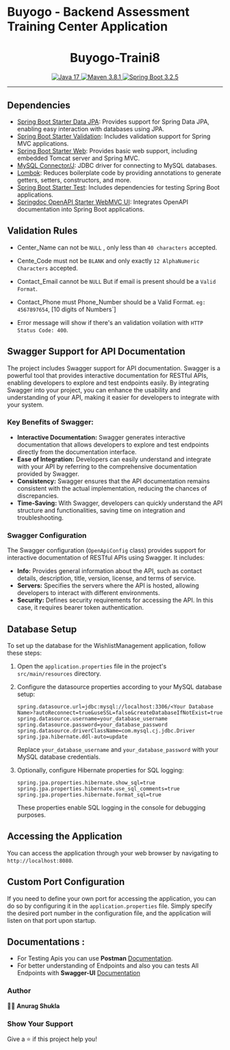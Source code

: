 # Buyogo - Backend Assessment Training Center Application



<h1 align="center">Buyogo-Traini8</h1>

<p align="center">
    <a href="https://www.java.com/" target="_blank">
        <img src="https://img.shields.io/badge/Java-17-red" alt="Java 17">
    </a>
    <a href="https://maven.apache.org/" target="_blank">
        <img src="https://img.shields.io/badge/Maven-3.8.1-blue" alt="Maven 3.8.1">
    </a>
    <a href="https://spring.io/projects/spring-boot" target="_blank">
        <img src="https://img.shields.io/badge/Spring Boot-3.2.5-brightgreen" alt="Spring Boot 3.2.5">
    </a>
  
</a>

</p>

<hr>

## Dependencies

- [Spring Boot Starter Data JPA](https://mvnrepository.com/artifact/org.springframework.boot/spring-boot-starter-data-jpa): Provides support for Spring Data JPA, enabling easy interaction with databases using JPA.
- [Spring Boot Starter Validation](https://mvnrepository.com/artifact/org.springframework.boot/spring-boot-starter-validation): Includes validation support for Spring MVC applications.
- [Spring Boot Starter Web](https://mvnrepository.com/artifact/org.springframework.boot/spring-boot-starter-web): Provides basic web support, including embedded Tomcat server and Spring MVC.
- [MySQL Connector/J](https://mvnrepository.com/artifact/com.mysql/mysql-connector-j): JDBC driver for connecting to MySQL databases.
- [Lombok](https://mvnrepository.com/artifact/org.projectlombok/lombok): Reduces boilerplate code by providing annotations to generate getters, setters, constructors, and more.
- [Spring Boot Starter Test](https://mvnrepository.com/artifact/org.springframework.boot/spring-boot-starter-test): Includes dependencies for testing Spring Boot applications.
- [Springdoc OpenAPI Starter WebMVC UI](https://mvnrepository.com/artifact/org.springdoc/springdoc-openapi-starter-webmvc-ui): Integrates OpenAPI documentation into Spring Boot applications.


## Validation Rules
- Center_Name can not be `NULL`  , only less than `40 characters` accepted.
- Cente_Code must not be `BLANK`  and only exactly `12 AlphaNumeric Characters` accepted.
- Contact_Email cannot be `NULL` But if email is present should be a `Valid Format`.
- Contact_Phone must Phone_Number should be a Valid Format. `eg: 4567897654`, [10 digits of Numbers`]


- Error message will show  if there's an validation voilation with `HTTP Status Code: 400`.


## Swagger Support for API Documentation

The project includes Swagger support for API documentation. Swagger is a powerful tool that provides interactive documentation for RESTful APIs, enabling developers to explore and test endpoints easily. By integrating Swagger into your project, you can enhance the usability and understanding of your API, making it easier for developers to integrate with your system.

### Key Benefits of Swagger:
- **Interactive Documentation:** Swagger generates interactive documentation that allows developers to explore and test endpoints directly from the documentation interface.
- **Ease of Integration:** Developers can easily understand and integrate with your API by referring to the comprehensive documentation provided by Swagger.
- **Consistency:** Swagger ensures that the API documentation remains consistent with the actual implementation, reducing the chances of discrepancies.
- **Time-Saving:** With Swagger, developers can quickly understand the API structure and functionalities, saving time on integration and troubleshooting.

### Swagger Configuration

The Swagger configuration (`OpenApiConfig` class) provides support for interactive documentation of RESTful APIs using Swagger. It includes:

- **Info:** Provides general information about the API, such as contact details, description, title, version, license, and terms of service.
- **Servers:** Specifies the servers where the API is hosted, allowing developers to interact with different environments.
- **Security:** Defines security requirements for accessing the API. In this case, it requires bearer token authentication.


## Database Setup

To set up the database for the WishlistManagement application, follow these steps:

1. Open the `application.properties` file in the project's `src/main/resources` directory.

2. Configure the datasource properties according to your MySQL database setup:
   ```
   spring.datasource.url=jdbc:mysql://localhost:3306/<Your Database Name>?autoReconnect=true&useSSL=false&createDatabaseIfNotExist=true
   spring.datasource.username=your_database_username
   spring.datasource.password=your_database_password
   spring.datasource.driverClassName=com.mysql.cj.jdbc.Driver
   spring.jpa.hibernate.ddl-auto=update
   ```

   Replace `your_database_username` and `your_database_password` with your MySQL database credentials.

3. Optionally, configure Hibernate properties for SQL logging:
   ```
   spring.jpa.properties.hibernate.show_sql=true
   spring.jpa.properties.hibernate.use_sql_comments=true
   spring.jpa.properties.hibernate.format_sql=true
   ```

   These properties enable SQL logging in the console for debugging purposes.


## Accessing the Application

You can access the application through your web browser by navigating to `http://localhost:8080`.

## Custom Port Configuration

If you need to define your own port for accessing the application, you can do so by configuring it in the `application.properties` file. Simply specify the desired port number in the configuration file, and the application will listen on that port upon startup.



## Documentations :
* For Testing Apis  you can use **Postman** [Documentation](https://documenter.getpostman.com/view/27811473/2sA3BuVokU).
* For better understanding of Endpoints and also you can tests All Endpoints with  **Swagger-UI** [Documentation](http://localhost:8080/swagger-ui/index.html#/)
### Author
 👨‍💼 **Anurag Shukla**
 
  

### Show Your Support 
 Give a ⭐ if this project help you!
